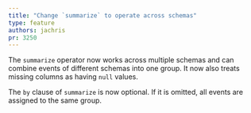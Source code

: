 ```yaml
---
title: "Change `summarize` to operate across schemas"
type: feature
authors: jachris
pr: 3250
---
```


The `summarize` operator now works across multiple schemas and can combine
events of different schemas into one group. It now also treats missing columns
as having `null` values.

The `by` clause of `summarize` is now optional. If it is omitted, all events
are assigned to the same group.
